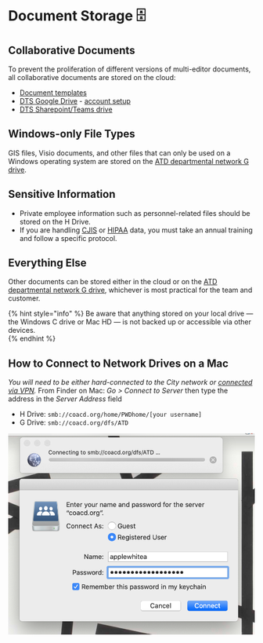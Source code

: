 # Document Storage 🗄️

## Collaborative Docum​ents

To prevent the proliferation of different versions of multi-editor documents, all collaborative documents are stored on the cloud:

* [Document templates](https://drive.google.com/open?id=1Txqc8xGkwa3h9lrRoXGzGjLlVo0S8DA6)
* ​[DTS Google Drive](https://drive.google.com/drive/folders/1fNmU-czryk5wJsn1gmb4WYUJJdut8Me7)​ - [​account setup](https://github.com/cityofaustin/atd-data-tech/wiki/Using-Google-as-a-City-employee)​​
* [DTS Sharepoint/Teams drive](https://teams.microsoft.com/_#/tab::7dc26d1f-21aa-43dd-9dd9-ab25188b15a7/General?threadId=19:6125816a2bd34142a9b23fc916a968b8%40thread.skype&ctx=channel)

## Windows-only File Types

GIS files, Visio documents, and other files that can only be used on a Windows operating system are stored on the [ATD departmental network G drive](https://coacd.org/dfs/ATD).

## Sensitive Information

* Private employee information such as personnel-related files should be stored on the H Drive. 
* If you are handling [CJIS](https://www.fbi.gov/services/cjis/cjis-security-policy-resource-center) or [HIPAA](https://www.hhs.gov/hipaa/for-professionals/security/laws-regulations/index.html) data, you must take an annual training and follow a specific protocol. 

## Everything Else

Other documents can be stored either in the cloud or on the [ATD departmental network G drive](https://coacd.org/dfs/ATD), whichever is most practical for the team and customer.

{% hint style="info" %}
Be aware that anything stored on your local drive — the Windows C drive or Mac HD — is not backed up or accessible via other devices.  
{% endhint %}

## **How to Connect to Network Drives on a Mac**

_You will need to be either hard-connected to the City network or_ [_connected via VPN_](https://atd-dts.gitbook.io/wiki/on-boarding#vpn-and-remote-access)_._ From Finder on Mac: _Go &gt; Connect to Server_ then type the address in the _Server Address_ field

* H Drive: `smb://coacd.org/home/PWDhome/[your username]`
* G Drive: `smb://coacd.org/dfs/ATD`

![](.gitbook/assets/screen-shot-2020-07-29-at-12.38.07-pm.png)




